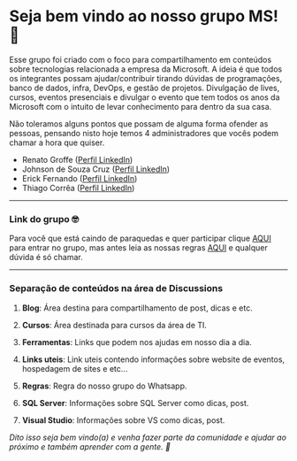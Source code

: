 # Seja bem vindo ao nosso grupo MS! 💙

Esse grupo foi criado com o foco para compartilhamento em conteúdos sobre tecnologias relacionada a empresa da Microsoft.
A ideia é que todos os integrantes possam ajudar/contribuir tirando dúvidas de programações, banco de dados, infra, DevOps, e gestão de projetos.
Divulgação de lives, cursos, eventos presenciais e divulgar o evento que tem todos os anos da Microsoft com o intuito de levar conhecimento para dentro da sua casa.

Não toleramos alguns pontos que possam de alguma forma ofender as pessoas, pensando nisto hoje temos 4 administradores que vocês podem chamar a hora que quiser.

- Renato Groffe ([Perfil LinkedIn](https://www.linkedin.com/in/renatogroffe/ "Perfil LinkedIn"))
- Johnson de Souza Cruz ([Perfil LinkedIn](https://www.linkedin.com/in/johnsonsouzacruz/ "Perfil LinkedIn"))
- Erick Fernando ([Perfil LinkedIn](https://www.linkedin.com/in/erickfernandorodrigues/ "Perfil LinkedIn"))
- Thiago Corrêa ([Perfil LinkedIn](hhttps://www.linkedin.com/in/thiagocorreab/ "Perfil LinkedIn"))

---
### Link do grupo 🤓
Para você que está caindo de paraquedas e quer participar clique [AQUI](https://chat.whatsapp.com/BtEynUIfXORKwneR8BQ8qA "AQUI") para entrar no grupo, mas antes leia as nossas regras [AQUI](https://github.com/thiagocorreabotelho/tecnologias-microsoft/discussions/1 "AQUI") e qualquer dúvida é só chamar.

---

### Separação de conteúdos na área de Discussions

1. **Blog**: Área destina para compartilhamento de post, dicas e etc.

2. **Cursos**: Área destinada para cursos da área de TI.

3.  **Ferramentas**: Links que podem nos ajudas em nosso dia a dia.

4. **Links uteis**: Link uteis contendo informações sobre website de eventos, hospedagem de sites e etc...

5. **Regras**: Regra do nosso grupo do Whatsapp.

6. **SQL Server**: Informações sobre SQL Server como dicas, post.

7. **Visual Studio**: Informações sobre VS como dicas, post.

_Dito isso seja bem vindo(a) e venha fazer parte da comunidade e ajudar ao próximo e também aprender com a gente. 💙_

